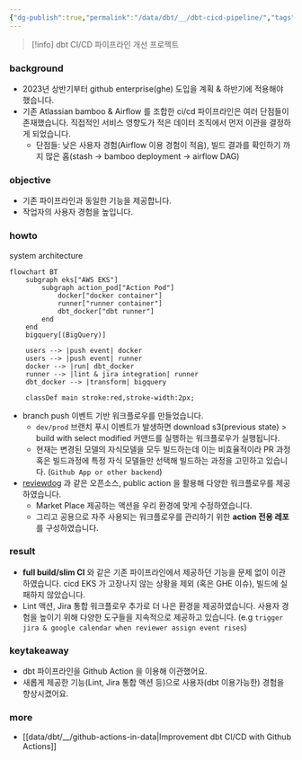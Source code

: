 ```yaml
---
{"dg-publish":true,"permalink":"/data/dbt/__/dbt-cicd-pipeline/","tags":["dbt","cicd"],"dgLinkPreview":true,"noteIcon":"","created":"2024-10-02T18:51:46.477+09:00"}
---
```




> [!info]
> dbt CI/CD 파이프라인 개선 프로젝트


### background
- 2023년 상반기부터 github enterprise(ghe) 도입을 계획 & 하반기에 적용해야 했습니다.
- 기존 Atlassian bamboo & Airflow 를 조합한 ci/cd 파이프라인은 여러 단점들이 존재했습니다. 직접적인 서비스 영향도가 적은 데이터 조직에서 먼저 이관을 결정하게 되었습니다.
	- 단점들: 낮은 사용자 경험(Airflow 이용 경험이 적음), 빌드 결과를 확인하기 까지 많은 홉(stash -> bamboo deployment -> airflow DAG)


### objective
- 기존 파이프라인과 동일한 기능을 제공합니다.
- 작업자의 사용자 경험을 높입니다.


### howto
system architecture
```mermaid
flowchart BT
    subgraph eks["AWS EKS"]
        subgraph action_pod["Action Pod"]
            docker["docker container"]
            runner["runner container"]
            dbt_docker["dbt runner"]
        end
    end
    bigquery[(BigQuery)]

    users --> |push event| docker
    users --> |push event| runner
    docker --> |run| dbt_docker
    runner --> |lint & jira integration| runner
    dbt_docker --> |transform| bigquery

    classDef main stroke:red,stroke-width:2px;
```
- branch push 이벤트 기반 워크플로우를 만들었습니다.
	- `dev/prod` 브랜치 푸시 이벤트가 발생하면 download s3(previous state) > build with select modified 커맨드를 실행하는 워크플로우가 실행됩니다.
	- 현재는 변경된 모델의 자식모델을 모두 빌드하는데 이는 비효율적이라 PR 과정 혹은 빌드과정에 특정 자식 모델들만 선택해 빌드하는 과정을 고민하고 있습니다. (`Github App or other backend`)
- [reviewdog](https://github.com/reviewdog/reviewdog) 과 같은 오픈소스, public action 을 활용해 다양한 워크플로우를 제공하였습니다.
	- Market Place 제공하는 액션을 우리 환경에 맞게 수정하였습니다.
	- 그리고 공용으로 자주 사용되는 워크플로우를 관리하기 위한 **action 전용 레포**를 구성하였습니다.


### result
- **full build/slim CI** 와 같은 기존 파이프라인에서 제공하던 기능을 문제 없이 이관하였습니다. cicd EKS 가 고장나지 않는 상황을 제외 (혹은 GHE 이슈), 빌드에 실패하지 않았습니다.
- Lint 액션, Jira 통합 워크플로우 추가로 더 나은 환경을 제공하였습니다. 사용자 경험을 높이기 위해 다양한 도구들을 지속적으로 제공하고 있습니다. (e.g `trigger jira & google calendar when reviewer assign event rises`)


### keytakeaway

- dbt 파이프라인을 Github Action 을 이용해 이관했어요.
- 새롭게 제공한 기능(Lint, Jira 통합 액션 등)으로 사용자(dbt 이용가능한) 경험을 향상시켰어요.


### more
- [[data/dbt/__/github-actions-in-data\|Improvement dbt CI/CD with Github Actions]]
